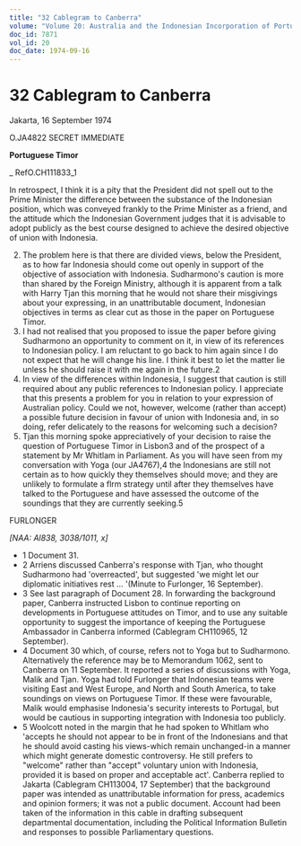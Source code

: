 ```yaml
---
title: "32 Cablegram to Canberra"
volume: "Volume 20: Australia and the Indonesian Incorporation of Portuguese Timor, 1974-1976"
doc_id: 7871
vol_id: 20
doc_date: 1974-09-16
---
```


# 32 Cablegram to Canberra

Jakarta, 16 September 1974

O.JA4822 SECRET IMMEDIATE

**Portuguese Timor**

_ RefO.CH111833_1

In retrospect, I think it is a pity that the President did not spell out to the Prime Minister the difference between the substance of the Indonesian position, which was conveyed frankly to the Prime Minister as a friend, and the attitude which the Indonesian Government judges that it is advisable to adopt publicly as the best course designed to achieve the desired objective of union with Indonesia.

  2. The problem here is that there are divided views, below the President, as to how far Indonesia should come out openly in support of the objective of association with Indonesia. Sudharmono's caution is more than shared by the Foreign Ministry, although it is apparent from a talk with Harry Tjan this morning that he would not share their misgivings about your expressing, in an unattributable document, Indonesian objectives in terms as clear cut as those in the paper on Portuguese Timor.
  3. I had not realised that you proposed to issue the paper before giving Sudharmono an opportunity to comment on it, in view of its references to Indonesian policy. I am reluctant to go back to him again since I do not expect that he will change his line. I think it best to let the matter lie unless he should raise it with me again in the future.2
  4. In view of the differences within Indonesia, I suggest that caution is still required about any public references to Indonesian policy. I appreciate that this presents a problem for you in relation to your expression of Australian policy. Could we not, however, welcome (rather than accept) a possible future decision in favour of union with Indonesia and, in so doing, refer delicately to the reasons for welcoming such a decision?
  5. Tjan this morning spoke appreciatively of your decision to raise the question of Portuguese Timor in Lisbon3 and of the prospect of a statement by Mr Whitlam in Parliament. As you will have seen from my conversation with Yoga (our JA4767),4 the Indonesians are still not certain as to how quickly they themselves should move; and they are unlikely to formulate a flrm strategy until after they themselves have talked to the Portuguese and have assessed the outcome of the soundings that they are currently seeking.5



FURLONGER

_[NAA: Al838, 3038/1011, x]_

  * 1 Document 31.
  * 2 Arriens discussed Canberra's response with Tjan, who thought Sudharmono had 'overreacted', but suggested 'we might let our diplomatic initiatives rest ... '(Minute to Furlonger, 16 September).
  * 3 See last paragraph of Document 28. In forwarding the background paper, Canberra instructed Lisbon to continue reporting on developments in Portuguese attitudes on Timor, and to use any suitable opportunity to suggest the importance of keeping the Portuguese Ambassador in Canberra informed (Cablegram CH110965, 12 September).
  * 4 Document 30 which, of course, refers not to Yoga but to Sudharmono. Alternatively the reference may be to Memorandum 1062, sent to Canberra on 11 September. It reported a series of discussions with Yoga, Malik and Tjan. Yoga had told Furlonger that Indonesian teams were visiting East and West Europe, and North and South America, to take soundings on views on Portuguese Timor. If these were favourable, Malik would emphasise Indonesia's security interests to Portugal, but would be cautious in supporting integration with Indonesia too publicly.
  * 5 Woolcott noted in the margin that he had spoken to Whitlam who 'accepts he should not appear to be in front of the Indonesians and that he should avoid casting his views-which remain unchanged-in a manner which might generate domestic controversy. He still prefers to "welcome" rather than "accept" voluntary union with Indonesia, provided it is based on proper and acceptable act'. Canberra replied to Jakarta (Cablegram CH113004, 17 September) that the background paper was intended as unattributable information for press, academics and opinion formers; it was not a public document. Account had been taken of the information in this cable in drafting subsequent departmental documentation, including the Political Information Bulletin and responses to possible Parliamentary questions.


